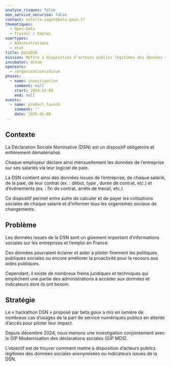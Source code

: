 ```yaml
---
analyse_risques: false
mon_service_securise: false
contact: estelle.saget@beta.gouv.fr
thematiques:
  - Open-Data
  - Travail / Emploi
usertypes:
  - Administrations
  - etat
title: DataDSN
mission: Mettre à disposition d’acteurs publics légitimes des données sociales anonymisées ou indicateurs issues de la DSN
incubator: dinum
sponsors:
  - /organisations/dinum
phases:
  - name: investigation
    comment: null
    start: 2024-12-09
    end: null
events:
  - name: product_launch
    comment: ''
    date: 2025-01-08
---
```

## Contexte

La Déclaration Sociale Nominative (DSN) est un dispositif obligatoire et entièrement dématérialisé.

Chaque employeur déclare ainsi mensuellement les données de l’entreprise sur ses salariés via leur logiciel de paie.

La DSN contient ainsi des données issues de l’entreprise, de chaque salarié, de la paie, de leur contrat (ex. : début, type , durée de contrat, etc.) et d’évènements (ex. : fin de contrat, arrêts de travail, etc.)

Ce dispositif permet entre autre de calculer et de payer les cotisations sociales de chaque salarié et d’informer tous les organismes sociaux de changements.

## Problème

Les données issues de la DSN sont un gisement important d’informations sociales sur les entreprises et l’emploi en France.

Ces données pourraient éclairer et aider à piloter finement les politiques publiques sociales ou encore améliorer la proactivité pour le recours aux aides publiques.

Cependant, il existe de nombreux freins juridiques et techniques qui empêchent une partie des administrations à accéder aux données et indicateurs dont ils ont besoin.

## Stratégie

Le « hackathon DSN » proposé par beta.gouv a mis en lumière de nombreux cas d’usages de la part de service numériques publics en attente d’accès pour piloter leur impact.

Depuis décembre 2024, nous menons une investigation conjointement avec le GIP Modernisation des déclarations sociales (GIP MDS).

L’objectif est de trouver comment mettre à disposition d’acteurs publics légitimes des données sociales anonymisées ou indicateurs issues de la DSN.